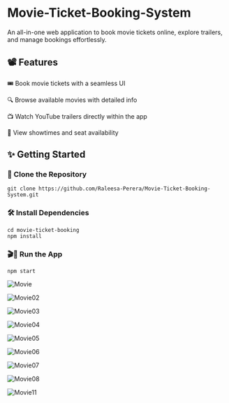 # Movie-Ticket-Booking-System

An all-in-one web application to book movie tickets online, explore trailers, and manage bookings effortlessly.

<h2>📽️ Features</h2> 

🎟️ Book movie tickets with a seamless UI

🔍 Browse available movies with detailed info

📺 Watch YouTube trailers directly within the app

📆 View showtimes and seat availability

<h2>✨ Getting Started </h2>

<h3>📂 Clone the Repository </h3>

<pre><code>git clone https://github.com/Raleesa-Perera/Movie-Ticket-Booking-System.git </code></pre>

<h3>🛠️ Install Dependencies</h3>

<pre><code>cd movie-ticket-booking
npm install </code></pre>

<h3>🎬🍿 Run the App</h3>

<pre><code>npm start</code></pre>

<!--When open the project, Type "npm start" to run the program

**Technologies used :** 
React, Nodejs

Youtube Trailers watching facility of films also included to this project -->

![Movie](https://github.com/user-attachments/assets/1202a48a-627e-4b12-b235-6007a681ec67)

![Movie02](https://github.com/user-attachments/assets/3f9cc890-c95b-4584-b580-aa5f296a3ec2)

![Movie03](https://github.com/user-attachments/assets/dd1f1cde-c5fb-430c-81ee-8dd65f3b0367)

![Movie04](https://github.com/user-attachments/assets/d4398ad9-aabb-459a-8728-634ad46b23e0)

![Movie05](https://github.com/user-attachments/assets/49c877f1-493a-4fb5-a757-cd2557a8f84b)

![Movie06](https://github.com/user-attachments/assets/4cf0beee-2d77-4416-8600-251269d20529)

![Movie07](https://github.com/user-attachments/assets/5e92e7c6-6e15-48b3-9acc-06243d2a64ff)

![Movie08](https://github.com/user-attachments/assets/ea1990d2-088d-499b-86c3-03f4a96b6259)

![Movie11](https://github.com/user-attachments/assets/0a74bbe7-b838-465d-af78-56dce5ac7044)

